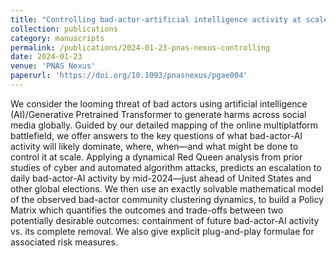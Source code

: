 ```yaml
---
title: "Controlling bad-actor-artificial intelligence activity at scale across online battlefields"
collection: publications
category: manuscripts
permalink: /publications/2024-01-23-pnas-nexus-controlling
date: 2024-01-23
venue: 'PNAS Nexus'
paperurl: 'https://doi.org/10.1093/pnasnexus/pgae004'
---
```


We consider the looming threat of bad actors using artificial intelligence (AI)/Generative Pretrained Transformer to generate harms across social media globally. Guided by our detailed mapping of the online multiplatform battlefield, we offer answers to the key questions of what bad-actor-AI activity will likely dominate, where, when—and what might be done to control it at scale. Applying a dynamical Red Queen analysis from prior studies of cyber and automated algorithm attacks, predicts an escalation to daily bad-actor-AI activity by mid-2024—just ahead of United States and other global elections. We then use an exactly solvable mathematical model of the observed bad-actor community clustering dynamics, to build a Policy Matrix which quantifies the outcomes and trade-offs between two potentially desirable outcomes: containment of future bad-actor-AI activity vs. its complete removal. We also give explicit plug-and-play formulae for associated risk measures.
